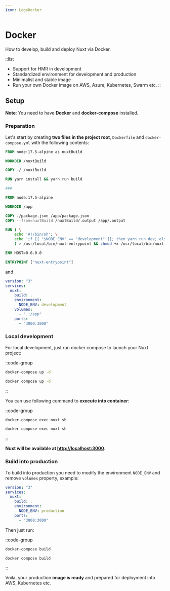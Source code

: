 ```yaml
---
icon: LogoDocker
---
```


# Docker

How to develop, build and deploy Nuxt via Docker.

::list

- Support for HMR in development
- Standardized environment for development and production
- Minimalist and stable image
- Run your own Docker image on AWS, Azure, Kubernetes, Swarm etc.
::

## Setup

**Note**: You need to have **Docker** and **docker-compose** installed.

### Preparation

Let's start by creating **two files in the project root**, `Dockerfile` and `docker-compose.yml` with the following contents:

```dockerfile [Dockerfile]
FROM node:17.5-alpine as nuxtBuild

WORKDIR /nuxtBuild

COPY ./ /nuxtBuild

RUN yarn install && yarn run build

###

FROM node:17.5-alpine

WORKDIR /app

COPY ./package.json /app/package.json
COPY --from=nuxtBuild /nuxtBuild/.output /app/.output

RUN ( \
    echo '#!/bin/sh'; \
    echo 'if [[ "$NODE_ENV" == "development" ]]; then yarn run dev; else node /app/.output/server/index.mjs; fi' \
    ) > /usr/local/bin/nuxt-entrypoint && chmod +x /usr/local/bin/nuxt-entrypoint

ENV HOST=0.0.0.0

ENTRYPOINT ["nuxt-entrypoint"]
```

and

```yaml [docker-compose.yml]
version: "3"
services:
  nuxt:
    build: .
    environment:
      NODE_ENV: development
    volumes:
      - ".:/app"
    ports:
      - "3000:3000"
```

### Local development

For local development, just run docker compose to launch your Nuxt project:

::code-group

```bash [Docker compose]
docker-compose up -d
```

```bash [Docker compose v2]
docker compose up -d
```

::

You can use following command to **execute into container**:

::code-group

```bash [Docker compose]
docker-compose exec nuxt sh
```

```bash [Docker compose v2]
docker compose exec nuxt sh
```

::

**Nuxt will be available at [http://localhost:3000](http://localhost:3000)**.

### Build into production

To build into production you need to modify the environment `NODE_ENV` and remove `volumes` property, example:

```yaml [docker-compose.yml]
version: "3"
services:
  nuxt:
    build: .
    environment:
      NODE_ENV: production
    ports:
      - "3000:3000"
```

Then just run:

::code-group

```bash [Docker compose]
docker-compose build
```

```bash [Docker compose v2]
docker compose build
```

::

Voila, your production **image is ready** and prepared for deployment into AWS, Kubernetes etc.

